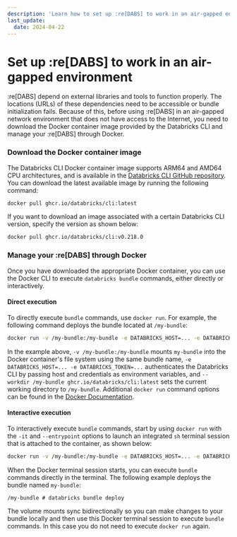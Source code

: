 ```yaml
---
description: 'Learn how to set up :re[DABS] to work in an air-gapped environment.'
last_update:
  date: 2024-04-22
---
```


# Set up :re[DABS] to work in an air-gapped environment

:re[DABS] depend on external libraries and tools to function properly. The locations (URLs) of these dependencies need to be accessible or bundle initialization fails. Because of this, before using :re[DABS] in an air-gapped network environment that does not have access to the Internet, you need to download the Docker container image provided by the Databricks CLI and manage your :re[DABS] through Docker.

### Download the Docker container image

The Databricks CLI Docker container image supports ARM64 and AMD64 CPU architectures, and is available in the [Databricks CLI GitHub repository](https://github.com/databricks/cli/pkgs/container/cli). You can download the latest available image by running the following command:

```bash
docker pull ghcr.io/databricks/cli:latest
```

If you want to download an image associated with a certain Databricks CLI version, specify the version as shown below:

```bash
docker pull ghcr.io/databricks/cli:v0.218.0
```

### Manage your :re[DABS] through Docker

Once you have downloaded the appropriate Docker container, you can use the Docker CLI to execute `databricks bundle` commands, either directly or interactively.

#### Direct execution

To directly execute `bundle` commands, use `docker run`. For example, the following command deploys the bundle located at `/my-bundle`:

```sh
docker run -v /my-bundle:/my-bundle -e DATABRICKS_HOST=... -e DATABRICKS_TOKEN=... --workdir /my-bundle ghcr.io/databricks/cli:latest bundle deploy
```

In the example above, `-v /my-bundle:/my-bundle` mounts `my-bundle` into the Docker container's file system using the same bundle name, `-e DATABRICKS_HOST=... -e DATABRICKS_TOKEN=...` authenticates the Databricks CLI by passing host and credentials as environment variables, and `--workdir /my-bundle ghcr.io/databricks/cli:latest` sets the current working directory to `/my-bundle`. Additional `docker run` command options can be found in the [Docker Documentation](https://docs.docker.com/reference/cli/docker/container/run).

#### Interactive execution

To interactively execute `bundle` commands, start by using `docker run` with the `-it` and `--entrypoint` options to launch an integrated `sh` terminal session that is attached to the container, as shown below:

```bash
docker run -v /my-bundle:/my-bundle -e DATABRICKS_HOST=... -e DATABRICKS_TOKEN=... -it --entrypoint /bin/sh --workdir /my-bundle ghcr.io/databricks/cli:latest
```

When the Docker terminal session starts, you can execute `bundle` commands directly in the terminal. The following example deploys the bundle named `my-bundle`:

```
/my-bundle # databricks bundle deploy
```

The volume mounts sync bidirectionally so you can make changes to your bundle locally and then use this Docker terminal session to execute `bundle` commands. In this case you do not need to execute `docker run` again.
